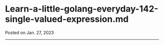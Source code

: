 # Learn-a-little-golang-everyday-142-single-valued-expression.md

Posted on Jan. 27, 2023

---





